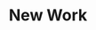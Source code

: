 ---
title: New Work
description_markdown: >-
  Selected work available now.&nbsp;


  Open thumbnails for expanded view and details.


  &nbsp;If you would like further information please see the [Contact](/contact)
  page.


  &nbsp;
_gallery_date: 2016-05-01 00:00:00
permalink: /gallery/new-work/
main_image_path:
images:
  - image_path: /uploads/img-5655.jpg
    image_title: DR/A1 Terra-sigillata Bowl
    image_description: >-
      Terra-sigillata Bowl Form "Winding Line" . Mottled interior. Height: 14
      cm.

      Price in GBP: £430.00
  - image_path: /uploads/img-5657.jpg
    image_title: DR/A1 View 2
    image_description: |-
      Terra-sigillata Bowl Form "Winding Line". Mottled interior. Height 14 cm. 
      Price: £430.00
  - image_path: /uploads/img-5743.jpg
    image_title: DR/A2  Dark Terra-sigillata Bowl "Winding Line'
    image_description: >-
      Dark terra-sigillata Bowl.  "Winding Line".  Mottled interior. Height:
      18.5 cm. 

      Price in GBP: £1400.00
  - image_path: /uploads/img-5744.jpg
    image_title: DR/A2 Dark Terra-sigillata Bowl
    image_description: Dark Terra-sigillata Bowl Form. View 2
  - image_path: /uploads/drn16-3.jpg
    image_title: DR/N16 Dark Bowl
    image_description: |-
      Dark terra-sigillata Bowl. Height: 14 cm
      Price: £600.00
  - image_path: /uploads/drn16-4.jpg
    image_title: DR/N16  Dark Bowl View 2
    image_description: |-
      Dark terra-sigillata Bowl. 
      Height: 14 cm
      Price: £600.00
  - image_path: /uploads/img-5337.jpg
    image_title: DR/S1 Medium-Dark Banded Vessel.
    image_description: 'DR/S1 Medium-Dark  Banded Vessel. Height: 16.5 cm. Price: £430.00'
  - image_path: /uploads/img-5336.jpg
    image_title: DR/S1 Medium-Dark Banded Vessel
    image_description: >-
      Medium-Dark  terra-sigillata Banded Vessel. View 2 Height: 16.5 cm. Price:
      £430.00
  - image_path: /uploads/img-5781.jpg
    image_title: DR/S3 Terra-sigillata Vessel
    image_description: |-
      Terra-sigillata Vessel. Height: 17.5 cm
      Price in GBP: £800.00
  - image_path: /uploads/img-5782.jpg
    image_title: DR/S3 Terra-sigillata Vessel
    image_description: Terra-sigillata Vessel. View 2
  - image_path: /uploads/img-5783.jpg
    image_title: DR/S5 Terra-sigillata Vessel
    image_description: 'Terra-sigillata Vessel.   Height: 20 cm. Price in GBP: £800.00'
  - image_path: /uploads/img-5784.jpg
    image_title: DR/S5 Terra-sigillata Vessel
    image_description: Terra-sigillata vessel View 2
  - image_path: /uploads/img-5121.jpg
    image_title: DR/S2 Terra-sigillata Vessel.
    image_description: 'Terra-sigillata Vessel. Height: 18 cm. Price in GBP: £800.00'
  - image_path: /uploads/img-5124.jpg
    image_title: DR/P10 Terra-sigillata Vessel
    image_description: >-
      Medium-Dark Terra-sigillata Vessel. Height: 22.5 cm. Price in GBP:
      £1500.00
  - image_path: /uploads/img-5778.jpg
    image_title: DR/A3 Balancing Form
    image_description: >-
      Terra-sigillata Balancing Form sits on a wood and textile ring. Base to
      rim measurement without ring: 14 cm. Price in GBP: £400.00
  - image_path: /uploads/img-5779.jpg
    image_title: DR/A3 View 2
    image_description: 'Terra-sigillata Balancing Form, view 2'
  - image_path: /uploads/img-5750.jpg
    image_title: 'DR/A4  Deep Bowl "Sun, Moon and Stars"'
    image_description: >-
      Terra-sigillata Deep Bowl: "Sun, Moon and Stars". Mottled interior.
      Height: 22 cm.

      Diameter across the rim: 19.5 cm. Price in GBP: £2000.00
  - image_path: /uploads/img-5751.jpg
    image_title: 'DR/A4  "Sun, Moon and Stars" View 2'
    image_description: 'Terra-sigillata Deep Bowl. "Sun, Moon and Stars" View  2'
  - image_path: /uploads/img-5680.jpg
    image_title: DR/A5 Terra-sigillata Vessel Form
    image_description: >-
      Terra-sigillata Vessel Form with mottled interior.  Height:  18 cm.  
      Price in GBP:  £850.00
  - image_path: /uploads/img-5682.jpg
    image_title: DR/A5 Terra-sigillata Vessel Form.
    image_description: DR/A5 Terra-sigillata Vessel Form. View 2
display_title: true
cols: 2
_options:
  image_path:
    width: '1200'
    height: '1200'
    resize_style: contain
    mime_type: image/jpeg
  main_image_path:
    width: '1200'
    height: '800'
    resize_style: contain
    mime_type: image/jpeg
_comments:
  title: Gallery title
  permalink: Be careful editing this
  main_image_path: Image used to represent your gallery
  images: Add and edit your gallery images here
  image_description: May only be used in the close up of an image
---